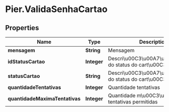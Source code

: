 # Pier.ValidaSenhaCartao

## Properties
Name | Type | Description | Notes
------------ | ------------- | ------------- | -------------
**mensagem** | **String** | Mensagem | [optional] 
**idStatusCartao** | **Integer** | Descri\u00C3\u00A7\u00C3\u00A3o do status do cart\u00C3\u00A3o | [optional] 
**statusCartao** | **String** | Descri\u00C3\u00A7\u00C3\u00A3o do status do cart\u00C3\u00A3o | [optional] 
**quantidadeTentativas** | **Integer** | Quantidade tentativas | [optional] 
**quantidadeMaximaTentativas** | **Integer** | Quantidade m\u00C3\u00A1xima tentativas permitidas | [optional] 


